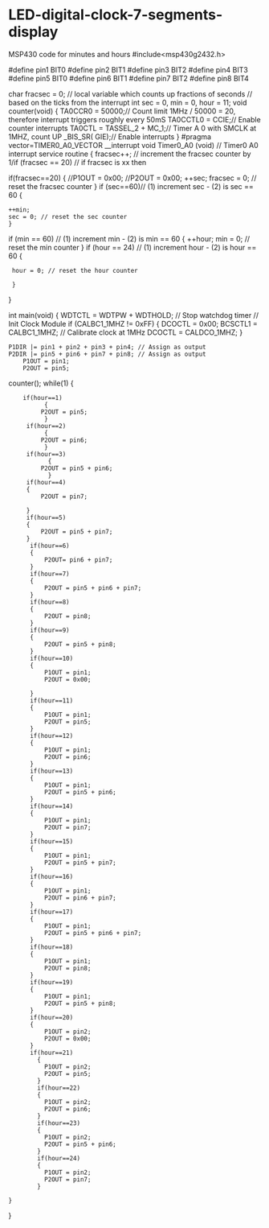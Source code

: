 LED-digital-clock-7-segments-display
====================================

MSP430 code for minutes and hours
#include<msp430g2432.h>

#define pin1 BIT0
#define pin2 BIT1
#define pin3 BIT2
#define pin4 BIT3
#define pin5 BIT0
#define pin6 BIT1
#define pin7 BIT2
#define pin8 BIT4

char fracsec = 0; // local variable which counts up fractions of seconds
// based on the ticks from the interrupt
int sec = 0, min = 0, hour = 11;
void counter(void)
{
TA0CCR0 = 50000;// Count limit 1MHz / 50000 = 20, therefore interrupt triggers roughly every 50mS
TA0CCTL0 = CCIE;// Enable counter interrupts
TA0CTL = TASSEL_2 + MC_1;// Timer A 0 with SMCLK at 1MHZ, count UP
_BIS_SR( GIE);// Enable interrupts
}
#pragma vector=TIMER0_A0_VECTOR
__interrupt void Timer0_A0 (void) // Timer0 A0 interrupt service routine
{
fracsec++; // increment the fracsec counter by 1/if (fracsec == 20) // if fracsec is xx then

if(fracsec==20)
  {
//P1OUT = 0x00;
//P2OUT = 0x00;
	++sec;
	fracsec = 0; // reset the fracsec counter
	}
if (sec==60)// (1) increment sec - (2) is sec == 60
	{

	++min;
	sec = 0; // reset the sec counter
	}
if (min == 60) // (1) increment min - (2) is min == 60
      {
	  ++hour;
	  min = 0; // reset the min counter
      }
if (hour == 24) // (1) increment hour - (2) is hour == 60
     {

     hour = 0; // reset the hour counter

     }


}



int main(void)
{
	WDTCTL = WDTPW + WDTHOLD; // Stop watchdog timer
    // Init Clock Module
        if (CALBC1_1MHZ != 0xFF)
        {
            DCOCTL = 0x00;
            BCSCTL1 = CALBC1_1MHZ;        // Calibrate clock at 1MHz
            DCOCTL = CALDCO_1MHZ;
        }

    P1DIR |= pin1 + pin2 + pin3 + pin4; // Assign as output
    P2DIR |= pin5 + pin6 + pin7 + pin8; // Assign as output
    	P1OUT = pin1;
    	P2OUT = pin5;

counter();
    while(1)
    {

    	if(hour==1)
    	      {
    		 P2OUT = pin5;
    	      }
    	 if(hour==2)
    	      {
    		 P2OUT = pin6;
    	      }
    	 if(hour==3)
    	       {
    		 P2OUT = pin5 + pin6;
    	       }
    	 if(hour==4)
    	 {
    		 P2OUT = pin7;

    	 }
    	 if(hour==5)
    	 {
    		 P2OUT = pin5 + pin7;
    	 }
    	  if(hour==6)
    	  {
    		  P2OUT= pin6 + pin7;
    	  }
    	  if(hour==7)
    	  {
    		  P2OUT = pin5 + pin6 + pin7;
    	  }
    	  if(hour==8)
    	  {
    		  P2OUT = pin8;
    	  }
    	  if(hour==9)
    	  {
    		  P2OUT = pin5 + pin8;
    	  }
    	  if(hour==10)
    	  {
    		  P1OUT = pin1;
    		  P2OUT = 0x00;

    	  }
    	  if(hour==11)
    	  {
    		  P1OUT = pin1;
    		  P2OUT = pin5;
    	  }
    	  if(hour==12)
    	  {
    		  P1OUT = pin1;
    		  P2OUT = pin6;
    	  }
    	  if(hour==13)
    	  {
    		  P1OUT = pin1;
    		  P2OUT = pin5 + pin6;
    	  }
    	  if(hour==14)
    	  {
    		  P1OUT = pin1;
    		  P2OUT = pin7;
    	  }
    	  if(hour==15)
    	  {
    		  P1OUT = pin1;
    		  P2OUT = pin5 + pin7;
    	  }
    	  if(hour==16)
    	  {
    		  P1OUT = pin1;
    		  P2OUT = pin6 + pin7;
    	  }
    	  if(hour==17)
    	  {
    		  P1OUT = pin1;
    		  P2OUT = pin5 + pin6 + pin7;
    	  }
    	  if(hour==18)
    	  {
    		  P1OUT = pin1;
    		  P2OUT = pin8;
    	  }
    	  if(hour==19)
    	  {
    		  P1OUT = pin1;
    		  P2OUT = pin5 + pin8;
    	  }
    	  if(hour==20)
    	  {
    		  P1OUT = pin2;
    		  P2OUT = 0x00;
    	  }
    	  if(hour==21)
    	    {
    	  	  P1OUT = pin2;
    	  	  P2OUT = pin5;
    	    }
    	    if(hour==22)
    	    {
    	  	  P1OUT = pin2;
    	  	  P2OUT = pin6;
    	    }
    	    if(hour==23)
    	    {
    	  	  P1OUT = pin2;
    	  	  P2OUT = pin5 + pin6;
    	    }
    	    if(hour==24)
    	    {
    	  	  P1OUT = pin2;
    	  	  P2OUT = pin7;
    	    }

    }























}
